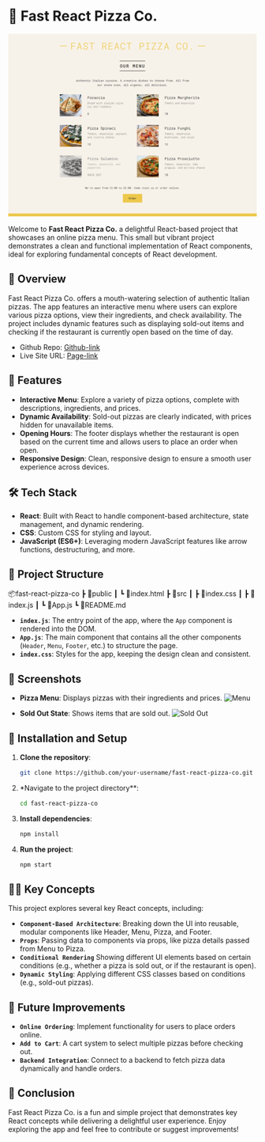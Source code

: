 # **🍕 Fast React Pizza Co.**

![Pizza-Menu Web-App](./src/Fast%20React%20Pizza%20Co..png)

Welcome to **Fast React Pizza Co.** a delightful React-based project that showcases an online pizza menu. This small but vibrant project demonstrates a clean and functional implementation of React components, ideal for exploring fundamental concepts of React development.

## **🌟 Overview**

Fast React Pizza Co. offers a mouth-watering selection of authentic Italian pizzas. The app features an interactive menu where users can explore various pizza options, view their ingredients, and check availability. The project includes dynamic features such as displaying sold-out items and checking if the restaurant is currently open based on the time of day.

- Github Repo: [Github-link](https://github.com/Mikiyas6/Pizza-Menu)
- Live Site URL: [Page-link](https://minepizzamenu.netlify.app/)

## **🚀 Features**

- **Interactive Menu**: Explore a variety of pizza options, complete with descriptions, ingredients, and prices.
- **Dynamic Availability**: Sold-out pizzas are clearly indicated, with prices hidden for unavailable items.
- **Opening Hours**: The footer displays whether the restaurant is open based on the current time and allows users to place an order when open.
- **Responsive Design**: Clean, responsive design to ensure a smooth user experience across devices.

## **🛠️ Tech Stack**

- **React**: Built with React to handle component-based architecture, state management, and dynamic rendering.
- **CSS**: Custom CSS for styling and layout.
- **JavaScript (ES6+)**: Leveraging modern JavaScript features like arrow functions, destructuring, and more.

## **📂 Project Structure**

📦fast-react-pizza-co ┣ 📂public ┃ ┗ 📜index.html ┣ 📂src ┃ ┣ 📜index.css ┃ ┣ 📜index.js ┃ ┗ 📜App.js ┗ 📜README.md

- **`index.js`**: The entry point of the app, where the `App` component is rendered into the DOM.
- **`App.js`**: The main component that contains all the other components (`Header`, `Menu`, `Footer`, etc.) to structure the page.
- **`index.css`**: Styles for the app, keeping the design clean and consistent.

## **📸 Screenshots**

- **Pizza Menu**: Displays pizzas with their ingredients and prices.
  ![Menu](pizzas/menu.jpg)

- **Sold Out State**: Shows items that are sold out.
  ![Sold Out](pizzas/sold-out.jpg)

## **🔧 Installation and Setup**

1. **Clone the repository**:

   ```bash
   git clone https://github.com/your-username/fast-react-pizza-co.git

   ```

2. \*Navigate to the project directory\*\*:

   ```bash
   cd fast-react-pizza-co

   ```

3. **Install dependencies**:

   ```bash
   npm install

   ```

4. **Run the project**:
   ```bash
   npm start
   ```

## **👩‍💻 Key Concepts**

This project explores several key React concepts, including:

- **`Component-Based Architecture`**: Breaking down the UI into reusable, modular components like Header, Menu, Pizza, and Footer.
- **`Props`**: Passing data to components via props, like pizza details passed from Menu to Pizza.
- **`Conditional Rendering`** Showing different UI elements based on certain conditions (e.g., whether a pizza is sold out, or if the restaurant is open).
- **`Dynamic Styling`**: Applying different CSS classes based on conditions (e.g., sold-out pizzas).

## **📝 Future Improvements**

- **`Online Ordering`**: Implement functionality for users to place orders online.
- **`Add to Cart`**: A cart system to select multiple pizzas before checking out.
- **`Backend Integration`**: Connect to a backend to fetch pizza data dynamically and handle orders.

## **🎉 Conclusion**

Fast React Pizza Co. is a fun and simple project that demonstrates key React concepts while delivering a delightful user experience. Enjoy exploring the app and feel free to contribute or suggest improvements!
